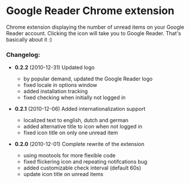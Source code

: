Google Reader Chrome extension
==============================

Chrome extension displaying the number of unread items on your Google Reader account. Clicking the icon will take you to Google Reader. That's basically about it :)

### Changelog:
- **0.2.2** (2010-12-31) Updated logo
	- by popular demand, updated the Google Reader logo
	- fixed locale in options window
	- added installation tracking
	- fixed checking when initially not logged in
	
- **0.2.1** (2010-12-06) Added internationalization support
	- localized text to english, dutch and german
	- added alternative title to icon when not logged in
	- fixed icon title on only one unread item

- **0.2.0** (2010-12-01) Complete rewrite of the extension
	- using mootools for more flexible code
	- fixed flickering icon and repeating notifcations bug
	- added customizable check interval (default 60s)
	- update icon title on unread items